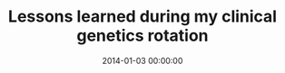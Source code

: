 ---
layout: post
title: Lessons learned during my clinical genetics rotation
published: true
tags: science
categories: science
date: 2014-01-03 00:00:00
---
